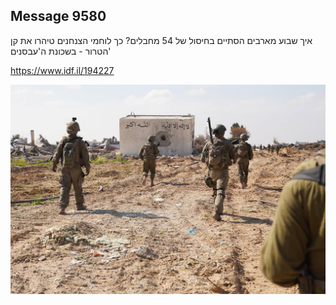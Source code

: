 ## Message 9580

איך שבוע מארבים הסתיים בחיסול של 54 מחבלים?
כך לוחמי הצנחנים טיהרו את קן הטרור - בשכונת ה'עבסנים'

https://www.idf.il/194227

![Photo](./9580/9580_photo.jpg)
